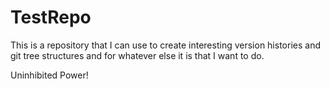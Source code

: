 TestRepo
========

This is a repository that I can use to create interesting version histories
and git tree structures and for whatever else it is that I want to do.

Uninhibited Power!
